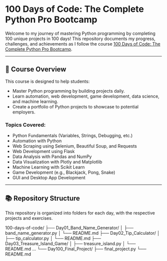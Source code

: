 # 100 Days of Code: The Complete Python Pro Bootcamp

Welcome to my journey of mastering Python programming by completing 100 unique projects in 100 days! This repository documents my progress, challenges, and achievements as I follow the course [100 Days of Code: The Complete Python Pro Bootcamp](https://www.udemy.com/course/100-days-of-code/).

---

## 🚀 Course Overview

This course is designed to help students:

- Master Python programming by building projects daily.
- Learn automation, web development, game development, data science, and machine learning.
- Create a portfolio of Python projects to showcase to potential employers.

### Topics Covered:
- Python Fundamentals (Variables, Strings, Debugging, etc.)
- Automation with Python
- Web Scraping using Selenium, Beautiful Soup, and Requests
- Web Development using Flask
- Data Analysis with Pandas and NumPy
- Data Visualization with Plotly and Matplotlib
- Machine Learning with Scikit Learn
- Game Development (e.g., Blackjack, Pong, Snake)
- GUI and Desktop App Development

---

## 📚 Repository Structure

This repository is organized into folders for each day, with the respective projects and exercises.

100-days-of-code/
├── Day01_Band_Name_Generator/
│   ├── band_name_generator.py
│   └── README.md
├── Day02_Tip_Calculator/
│   ├── tip_calculator.py
│   └── README.md
├── Day03_Treasure_Island_Game/
│   ├── treasure_island.py
│   └── README.md
...
└── Day100_Final_Project/
    ├── final_project.py
    └── README.md
